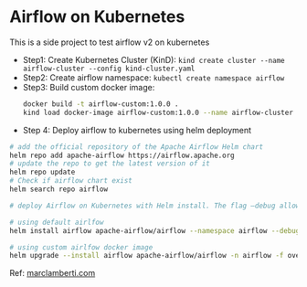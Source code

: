 # Airflow on Kubernetes
This is a side project to test airflow v2 on kubernetes

- Step1: Create Kubernetes Cluster (KinD): `kind create cluster --name airflow-cluster --config kind-cluster.yaml`
- Step2: Create airflow namespace: `kubectl create namespace airflow`
- Step3: Build custom docker image: 
  ```bash
  docker build -t airflow-custom:1.0.0 .
  kind load docker-image airflow-custom:1.0.0 --name airflow-cluster 
  ```
- Step 4: Deploy airflow to kubernetes using helm deployment

```bash
# add the official repository of the Apache Airflow Helm chart
helm repo add apache-airflow https://airflow.apache.org
# update the repo to get the latest version of it
helm repo update
# Check if airflow chart exist
helm search repo airflow

# deploy Airflow on Kubernetes with Helm install. The flag –debug allows to check if anything goes wrong during the deployment.

# using default airlfow
helm install airflow apache-airflow/airflow --namespace airflow --debug

# using custom airlfow docker image
helm upgrade --install airflow apache-airflow/airflow -n airflow -f override-values.yaml --debug
```

Ref: [marclamberti.com](https://marclamberti.com/blog/airflow-on-kubernetes-get-started-in-10-mins/#:~:text=To%20deploy%20Airflow%20on%20Kuberntes,is%20to%20create%20a%20namespace.&text=In%20the%20order%20of%20the,current%20version%20with%20search%20repo.)
